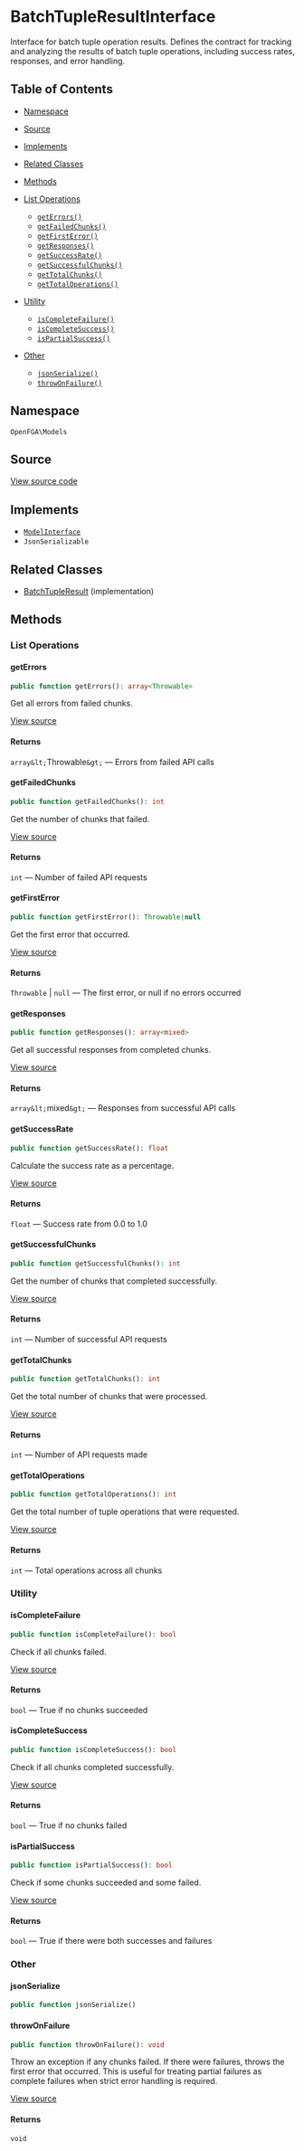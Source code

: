 # BatchTupleResultInterface

Interface for batch tuple operation results. Defines the contract for tracking and analyzing the results of batch tuple operations, including success rates, responses, and error handling.

## Table of Contents

- [Namespace](#namespace)
- [Source](#source)
- [Implements](#implements)
- [Related Classes](#related-classes)
- [Methods](#methods)

- [List Operations](#list-operations)
  - [`getErrors()`](#geterrors)
  - [`getFailedChunks()`](#getfailedchunks)
  - [`getFirstError()`](#getfirsterror)
  - [`getResponses()`](#getresponses)
  - [`getSuccessRate()`](#getsuccessrate)
  - [`getSuccessfulChunks()`](#getsuccessfulchunks)
  - [`getTotalChunks()`](#gettotalchunks)
  - [`getTotalOperations()`](#gettotaloperations)
- [Utility](#utility)
  - [`isCompleteFailure()`](#iscompletefailure)
  - [`isCompleteSuccess()`](#iscompletesuccess)
  - [`isPartialSuccess()`](#ispartialsuccess)
- [Other](#other)
  - [`jsonSerialize()`](#jsonserialize)
  - [`throwOnFailure()`](#throwonfailure)

## Namespace

`OpenFGA\Models`

## Source

[View source code](https://github.com/evansims/openfga-php/blob/main/src/Models/BatchTupleResultInterface.php)

## Implements

- [`ModelInterface`](ModelInterface.md)
- `JsonSerializable`

## Related Classes

- [BatchTupleResult](Models/BatchTupleResult.md) (implementation)

## Methods

### List Operations

#### getErrors

```php
public function getErrors(): array<Throwable>

```

Get all errors from failed chunks.

[View source](https://github.com/evansims/openfga-php/blob/main/src/Models/BatchTupleResultInterface.php#L32)

#### Returns

`array&lt;`Throwable`&gt;` — Errors from failed API calls

#### getFailedChunks

```php
public function getFailedChunks(): int

```

Get the number of chunks that failed.

[View source](https://github.com/evansims/openfga-php/blob/main/src/Models/BatchTupleResultInterface.php#L39)

#### Returns

`int` — Number of failed API requests

#### getFirstError

```php
public function getFirstError(): Throwable|null

```

Get the first error that occurred.

[View source](https://github.com/evansims/openfga-php/blob/main/src/Models/BatchTupleResultInterface.php#L46)

#### Returns

`Throwable` &#124; `null` — The first error, or null if no errors occurred

#### getResponses

```php
public function getResponses(): array<mixed>

```

Get all successful responses from completed chunks.

[View source](https://github.com/evansims/openfga-php/blob/main/src/Models/BatchTupleResultInterface.php#L53)

#### Returns

`array&lt;`mixed`&gt;` — Responses from successful API calls

#### getSuccessRate

```php
public function getSuccessRate(): float

```

Calculate the success rate as a percentage.

[View source](https://github.com/evansims/openfga-php/blob/main/src/Models/BatchTupleResultInterface.php#L67)

#### Returns

`float` — Success rate from 0.0 to 1.0

#### getSuccessfulChunks

```php
public function getSuccessfulChunks(): int

```

Get the number of chunks that completed successfully.

[View source](https://github.com/evansims/openfga-php/blob/main/src/Models/BatchTupleResultInterface.php#L60)

#### Returns

`int` — Number of successful API requests

#### getTotalChunks

```php
public function getTotalChunks(): int

```

Get the total number of chunks that were processed.

[View source](https://github.com/evansims/openfga-php/blob/main/src/Models/BatchTupleResultInterface.php#L74)

#### Returns

`int` — Number of API requests made

#### getTotalOperations

```php
public function getTotalOperations(): int

```

Get the total number of tuple operations that were requested.

[View source](https://github.com/evansims/openfga-php/blob/main/src/Models/BatchTupleResultInterface.php#L81)

#### Returns

`int` — Total operations across all chunks

### Utility

#### isCompleteFailure

```php
public function isCompleteFailure(): bool

```

Check if all chunks failed.

[View source](https://github.com/evansims/openfga-php/blob/main/src/Models/BatchTupleResultInterface.php#L88)

#### Returns

`bool` — True if no chunks succeeded

#### isCompleteSuccess

```php
public function isCompleteSuccess(): bool

```

Check if all chunks completed successfully.

[View source](https://github.com/evansims/openfga-php/blob/main/src/Models/BatchTupleResultInterface.php#L95)

#### Returns

`bool` — True if no chunks failed

#### isPartialSuccess

```php
public function isPartialSuccess(): bool

```

Check if some chunks succeeded and some failed.

[View source](https://github.com/evansims/openfga-php/blob/main/src/Models/BatchTupleResultInterface.php#L102)

#### Returns

`bool` — True if there were both successes and failures

### Other

#### jsonSerialize

```php
public function jsonSerialize()

```

#### throwOnFailure

```php
public function throwOnFailure(): void

```

Throw an exception if any chunks failed. If there were failures, throws the first error that occurred. This is useful for treating partial failures as complete failures when strict error handling is required.

[View source](https://github.com/evansims/openfga-php/blob/main/src/Models/BatchTupleResultInterface.php#L113)

#### Returns

`void`
